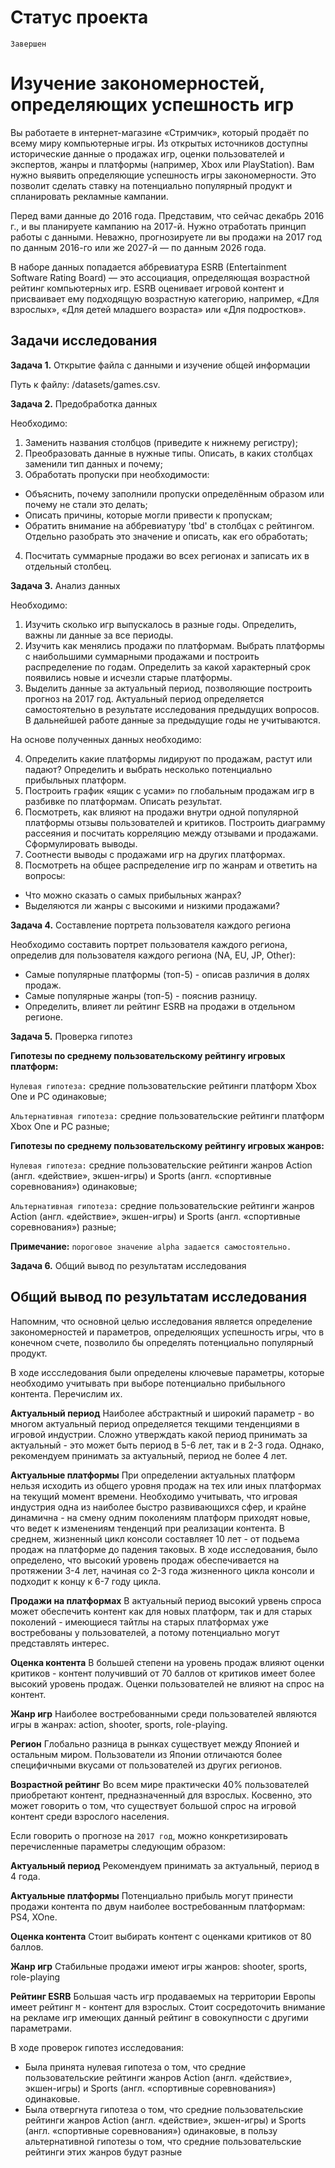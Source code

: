 # Статус проекта

`Завершен`

# Изучение закономерностей, определяющих успешность игр

Вы работаете в интернет-магазине «Стримчик», который продаёт по всему миру компьютерные игры. Из открытых источников доступны исторические данные о продажах игр, оценки пользователей и экспертов, жанры и платформы (например, Xbox или PlayStation). Вам нужно выявить определяющие успешность игры закономерности. Это позволит сделать ставку на потенциально популярный продукт и спланировать рекламные кампании.

Перед вами данные до 2016 года. Представим, что сейчас декабрь 2016 г., и вы планируете кампанию на 2017-й. Нужно отработать принцип работы с данными. Неважно, прогнозируете ли вы продажи на 2017 год по данным 2016-го или же 2027-й — по данным 2026 года.

В наборе данных попадается аббревиатура ESRB (Entertainment Software Rating Board) — это ассоциация, определяющая возрастной рейтинг компьютерных игр. ESRB оценивает игровой контент и присваивает ему подходящую возрастную категорию, например, «Для взрослых», «Для детей младшего возраста» или «Для подростков».

## Задачи исследования

**Задача 1.** Открытие файла с данными и изучение общей информации

Путь к файлу: /datasets/games.csv.

**Задача 2.** Предобработка данных

Необходимо:

1. Заменить названия столбцов (приведите к нижнему регистру);
2. Преобразовать данные в нужные типы. Описать, в каких столбцах заменили тип данных и почему;
3. Обработать пропуски при необходимости:
* Объяснить, почему заполнили пропуски определённым образом или почему не стали это делать;
* Описать причины, которые могли привести к пропускам;
* Обратить внимание на аббревиатуру 'tbd' в столбцах с рейтингом. Отдельно разобрать это значение и описать, как его обработать;
4. Посчитать суммарные продажи во всех регионах и записать их в отдельный столбец.

**Задача 3.** Анализ данных

Необходимо:

1. Изучить сколько игр выпускалось в разные годы. Определить, важны ли данные за все периоды.
2. Изучить как менялись продажи по платформам. Выбрать платформы с наибольшими суммарными продажами и построить распределение по годам. Определить за какой характерный срок появились новые и исчезли старые платформы.
3. Выделить данные за актуальный период, позволяющие построить прогноз на 2017 год. Актуальный период определяется самостоятельно в результате исследования предыдущих вопросов. В дальнейшей работе данные за предыдущие годы не учитываются.

На основе полученных данных необходимо:

4. Определить какие платформы лидируют по продажам, растут или падают? Определить и выбрать несколько потенциально прибыльных платформ.
5. Построить график «ящик с усами» по глобальным продажам игр в разбивке по платформам. Описать результат.
6. Посмотреть, как влияют на продажи внутри одной популярной платформы отзывы пользователей и критиков. Построить диаграмму рассеяния и посчитать корреляцию между отзывами и продажами. Сформулировать выводы.
7. Соотнести выводы с продажами игр на других платформах.
8. Посмотреть на общее распределение игр по жанрам и ответить на вопросы:
* Что можно сказать о самых прибыльных жанрах? 
* Выделяются ли жанры с высокими и низкими продажами?

**Задача 4.** Составление портрета пользователя каждого региона

Необходимо составить портрет пользователя каждого региона, определив для пользователя каждого региона (NA, EU, JP, Other):
* Самые популярные платформы (топ-5) - описав различия в долях продаж.
* Самые популярные жанры (топ-5) - пояснив разницу.
* Определить, влияет ли рейтинг ESRB на продажи в отдельном регионе.

**Задача 5.** Проверка гипотез

**Гипотезы по среднему пользовательскому рейтингу игровых платформ:**

`Нулевая гипотеза:` средние пользовательские рейтинги платформ Xbox One и PC одинаковые;

`Альтернативная гипотеза:` средние пользовательские рейтинги платформ Xbox One и PC разные;

**Гипотезы по среднему пользовательскому рейтингу игровых жанров:**

`Нулевая гипотеза:` средние пользовательские рейтинги жанров Action (англ. «действие», экшен-игры) и Sports (англ. «спортивные соревнования») одинаковые;

`Альтернативная гипотеза:` средние пользовательские рейтинги жанров Action (англ. «действие», экшен-игры) и Sports (англ. «спортивные соревнования») разные;

**Примечание:** `пороговое значение alpha задается самостоятельно.`

**Задача 6.** Общий вывод по результатам исследования

## Общий вывод по результатам исследования

Напомним, что основной целью исследования является определение закономерностей и параметров, определюящих успешность игры, что в конечном счете, позволило бы определять потенциально популярный продукт.

В ходе иссследования были определены ключевые параметры, которые необходимо учитывать при выборе потенциально прибыльного контента. Перечислим их.

**Актуальный период** Наиболее абстрактный и широкий параметр - во многом актуальный период определяется текщими тенденциями в игровой индустрии. Сложно утверждать какой период принимать за актуальный - это может быть период в 5-6 лет, так и в 2-3 года. Однако, рекомендуем принимать за актуальный, период не более 4 лет. 

**Актуальные платформы** При определении актуальных платформ нельзя исходить из общего уровня продаж на тех или иных платформах на текущий момент времени. Необходимо учитывать, что игровая индустрия одна из наиболее быстро развивающихся сфер, и крайне динамична - на смену одним поколениям платформ приходят новые, что ведет к изменениям тенденций при реализации контента. В среднем, жизненный цикл консоли составляет 10 лет - от подьема продаж на платформе до падения таковых. В ходе исследования, было определено, что высокий уровень продаж обеспечивается на протяжении 3-4 лет, начиная со 2-3 года жизненного цикла консоли и подходит к концу к 6-7 году цикла.

**Продажи на платформах** В актуальный период высокий урвень спроса может обеспечить контент как для новых платформ, так и для старых поколений - имеющиеся тайтлы на старых платформах уже востребованы у пользователей, а потому потенциально могут представлять интерес.

**Оценка контента** В большей степени на уровень продаж влияют оценки критиков - контент получивший от 70 баллов от критиков имеет более высокий уровень продаж. Оценки пользователей не влияют на спрос на контент.

**Жанр игр** Наиболее востребованными среди пользователей являются игры в жанрах: action, shooter, sports, role-playing.

**Регион** Глобально разница в рынках существует между Японией и остальным миром. Пользователи из Японии отличаются более специфичными вкусами от пользователей из других регионов.

**Возрастной рейтинг** Во всем мире практически 40% пользователей приобретают контент, предназначенный для взрослых. Косвенно, это может говорить о том, что существует большой спрос на игровой контент среди взрослого населения.

Если говорить о прогнозе на `2017 год`, можно конкретизировать перечисленные параметры следующим образом:

**Актуальный период** Рекомендуем принимать за актуальный, период в 4 года.

**Актуальные платформы** Потенциально прибыль могут принести продажи контента по двум наиболее востребованным платформам: PS4, XOne.

**Оценка контента** Стоит выбирать контент с оценками критиков от 80 баллов.

**Жанр игр** Стабильные продажи имеют игры жанров: shooter, sports, role-playing

**Рейтинг ESRB** Большая часть игр продаваемых на территории Европы имеет рейтинг `M` - контент для взрослых. Стоит сосредоточить внимание на рекламе игр имеющих данный рейтинг в совокупности с другими параметрами. 

В ходе проверок гипотез исследования:
* Была принята нулевая гипотеза о том, что средние пользовательские рейтинги жанров Action (англ. «действие», экшен-игры) и Sports (англ. «спортивные соревнования») одинаковые.
* Была отвергнута гипотеза о том, что средние пользовательские рейтинги жанров Action (англ. «действие», экшен-игры) и Sports (англ. «спортивные соревнования») одинаковые, в пользу альтернативной гипотезы о том, что средние пользовательские рейтинги этих жанров будут разные

